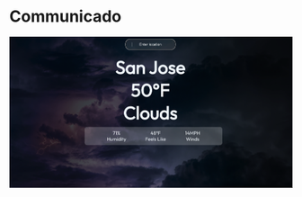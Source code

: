 # Communicado

<div align="center">
    <img src="/WeatherCast Screenshot.png" width="600px"</img> 
</div>
